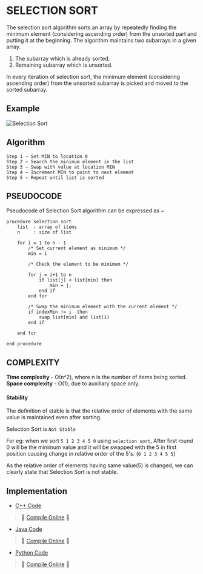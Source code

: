 # SELECTION SORT

The selection sort algorithm sorts an array by repeatedly finding the minimum element (considering ascending order) from the unsorted part and putting it at the beginning. The algorithm maintains two subarrays in a given array.
1. The subarray which is already sorted.
2. Remaining subarray which is unsorted.

In every iteration of selection sort, the minimum element (considering ascending order) from the unsorted subarray is picked and moved to the sorted subarray.

## Example

![Selection Sort](http://www.cs.rmit.edu.au/online/blackboard/chapter/05/documents/contribute/chapter/09/images/selection-sort.gif)

## Algorithm

```
Step 1 − Set MIN to location 0
Step 2 − Search the minimum element in the list
Step 3 − Swap with value at location MIN
Step 4 − Increment MIN to point to next element
Step 5 − Repeat until list is sorted
```

## PSEUDOCODE

Pseudocode of Selection Sort algorithm can be expressed as −

```
procedure selection sort
    list  : array of items
    n     : size of list

    for i = 1 to n - 1
        /* Set current element as minimum */
        min = i

        /* Check the element to be minimum */

        for j = i+1 to n
            if list[j] < list[min] then
                min = j;
            end if
        end for

        /* Swap the minimum element with the current element */
        if indexMin != i  then
            swap list[min] and list[i]
        end if

    end for

end procedure
```

## COMPLEXITY

**Time complexity**  - О(n^2), where n is the number of items being sorted.
**Space complexity** - O(1), due to auxillary space only.

#### Stability

The definition of stable is that the relative order of elements with the same value is maintained even after sorting.

Selection Sort is `Not Stable`

For eg: when we sort `5 1 2 3 4 5 0` using `selection sort`, After first round 0 will be the minimum value and it will be swapped with the 5 in first position causing change in relative order of the 5's.
(`0 1 2 3 4 5 5`)

As the relative order of elements having same value(5) is changed, we can clearly state that Selection Sort is not stable.

## Implementation

- [C++ Code](https://github.com/jainaman224/Algo_Ds_Notes/blob/master/Selection_Sort/Selection_Sort.cpp)
> :rocket: [Compile Online](https://repl.it/C6sP) :rocket:

- [Java Code](https://github.com/jainaman224/Algo_Ds_Notes/blob/master/Selection_Sort/Selection_Sort.java)
> :rocket: [Compile Online](https://repl.it/C6sW) :rocket:

- [Python Code](https://github.com/jainaman224/Algo_Ds_Notes/blob/master/Selection_Sort/Selection_Sort.py)
> :rocket: [Compile Online](https://repl.it/C6sT) :rocket:
